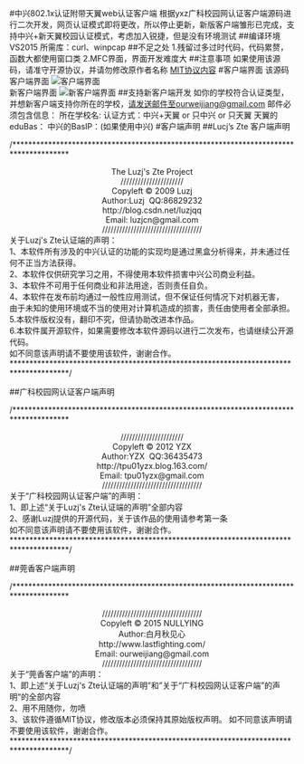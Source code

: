 #中兴802.1x认证附带天翼web认证客户端
    	根据yxz广科校园网认证客户端源码进行二次开发，网页认证模式即将更改，所以停止更新，新版客户端雏形已完成，支持中兴+新天翼校园认证模式，考虑加入锐捷，但是没有环境测试
##编译环境
	VS2015
	所需库：curl、winpcap
##不足之处
	1.残留过多过时代码，代码累赘，函数大都使用窗口类
	2.MFC界面，界面开发难度大
##注意事项
	如果使用该源码，请准守开源协议，并请勿修改原作者名称
	[MIT协议内容](https://github.com/NullYing/GxClient/raw/master/LICENSE)
#客户端界面
		该源码客户端界面
![客户端界面](https://github.com/NullYing/GxClient/raw/master/images/GxClient.png)  
		新客户端界面
![新客户端界面](https://github.com/NullYing/GxClient/raw/master/images/NewGxClient.png)
##支持新客户端开发
	如你的学校符合认证类型，并想新客户端支持你所在的学校，请发送邮件至ourweijiang@gmail.com
	邮件必须包含信息：
		所在学校名:
		认证方式：中兴+天翼 or 只中兴 or 只天翼
		天翼的eduBas：
		中兴的BasIP：(如果使用中兴)
#客户端声明
##Lucj’s Zte 客户端声明
<p>
	/**************************************************************************************<br />
	<center>
	The Luzj's Zte Project<br />
	//////////////////////<br />
	Copyleft © 2009 Luzj<br />
	Author:Luzj&nbsp; QQ:86829232<br />
	http://blog.csdn.net/luzjqq<br />
	Email: luzjcn@gmail.com<br />
	///////////////////////////////////<br />
	</center>
	关于Luzj's Zte认证端的声明：<br />
	1、本软件所有涉及的中兴认证的功能的实现均是通过黑盒分析得来，并未通过任何不正当方法获得。<br />
	2、本软件仅供研究学习之用，不得使用本软件损害中兴公司商业利益。<br />
	3、本软件不可用于任何商业和非法用途，否则责任自负。<br />
	4、本软件在发布前均通过一般性应用测试，但不保证任何情况下对机器无害，<br />
	由于未知的使用环境或不当的使用对计算机造成的损害，责任由使用者全部承担。<br />
	5.本软件版权没有，翻印不究，但请协助改进本作品。<br />
	6.本软件属开源软件，如果需要修改本软件源码以进行二次发布，也请继续公开源代码。<br />
	如不同意该声明请不要使用该软件，谢谢合作。<br />
	**************************************************************************************/<br />
</p>
##广科校园网认证客户端声明
<p>
	/**************************************************************************************&nbsp; <br />
	<center>
	//////////////////////<br />
	Copyleft © 2012 YZX<br />
	Author:YZX&nbsp; QQ:36435473<br />
	http://tpu01yzx.blog.163.com/<br />
	Email: tpu01yzx@gmail.com<br />
	///////////////////////////////////<br />
	</center>
	关于“广科校园网认证客户端”的声明：<br />
	1、即上述“关于Luzj's Zte认证端的声明”全部内容<br />
	2、感谢Luzj提供的开源代码，关于该作品的使用请参考第一条<br />
	如不同意该声明请不要使用该软件，谢谢合作。<br />
	**************************************************************************************/
</p>

##莞香客户端声明
<p>
	/**************************************************************************************<br />
	<center>
	///////////////////////////////////<br />
	Copyleft © 2015 NULLYING<br />
	Author:白月秋见心<br />
	http://www.lastfighting.com/<br />
	Email: ourweijiang@gmail.com<br />
	///////////////////////////////////<br />
	</center>
	关于“莞香客户端”的声明：<br />
	1、即上述“关于Luzj's Zte认证端的声明”和”关于“广科校园网认证客户端”的声明“的全部内容<br />
	2、用不用随你，勿喷<br />
	3、该软件遵循MIT协议，修改版本必须保持其原始版权声明。
	如不同意该声明请不要使用该软件，谢谢合作。<br />
	**************************************************************************************/<br />
</p>
